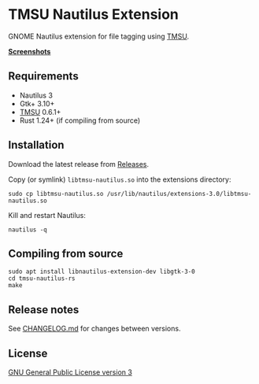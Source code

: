 # TMSU Nautilus Extension

GNOME Nautilus extension for file tagging using [TMSU](https://github.com/oniony/TMSU/).

**[Screenshots](SCREENSHOTS.md)**

## Requirements

* Nautilus 3
* Gtk+ 3.10+
* [TMSU](https://github.com/oniony/TMSU/) 0.6.1+
* Rust 1.24+ (if compiling from source)

## Installation

Download the latest release from [Releases](https://github.com/talklittle/tmsu-nautilus-rs/releases).

Copy (or symlink) `libtmsu-nautilus.so` into the extensions directory:

    sudo cp libtmsu-nautilus.so /usr/lib/nautilus/extensions-3.0/libtmsu-nautilus.so

Kill and restart Nautilus:

    nautilus -q

## Compiling from source

    sudo apt install libnautilus-extension-dev libgtk-3-0
    cd tmsu-nautilus-rs
    make

## Release notes

See [CHANGELOG.md](CHANGELOG.md) for changes between versions.

## License

[GNU General Public License version 3](COPYING.txt)